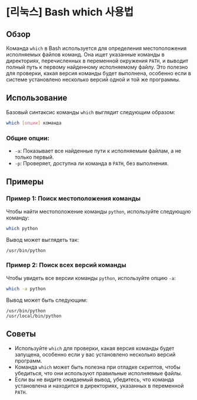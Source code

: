 # [리눅스] Bash which 사용법

## Обзор
Команда `which` в Bash используется для определения местоположения исполняемых файлов команд. Она ищет указанные команды в директориях, перечисленных в переменной окружения `PATH`, и выводит полный путь к первому найденному исполняемому файлу. Это полезно для проверки, какая версия команды будет выполнена, особенно если в системе установлено несколько версий одной и той же программы.

## Использование
Базовый синтаксис команды `which` выглядит следующим образом:

```bash
which [опции] команда
```

### Общие опции:
- `-a`: Показывает все найденные пути к исполняемым файлам, а не только первый.
- `-p`: Проверяет, доступна ли команда в `PATH`, без выполнения.

## Примеры
### Пример 1: Поиск местоположения команды
Чтобы найти местоположение команды `python`, используйте следующую команду:

```bash
which python
```

Вывод может выглядеть так:
```
/usr/bin/python
```

### Пример 2: Поиск всех версий команды
Чтобы увидеть все версии команды `python`, используйте опцию `-a`:

```bash
which -a python
```

Вывод может быть следующим:
```
/usr/bin/python
/usr/local/bin/python
```

## Советы
- Используйте `which` для проверки, какая версия команды будет запущена, особенно если у вас установлено несколько версий программ.
- Команда `which` может быть полезна при отладке скриптов, чтобы убедиться, что они используют правильные исполняемые файлы.
- Если вы не видите ожидаемый вывод, убедитесь, что команда установлена и находится в директориях, указанных в переменной `PATH`.